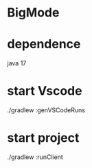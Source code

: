 # BigMode
# dependence
java 17
# start Vscode
./gradlew :genVSCodeRuns
# start project
./gradlew :runClient 